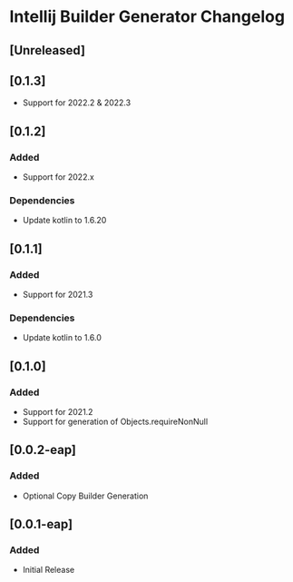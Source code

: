 <!-- Keep a Changelog guide -> https://keepachangelog.com -->

# Intellij Builder Generator Changelog

## [Unreleased]

## [0.1.3]
- Support for 2022.2 & 2022.3

## [0.1.2]
### Added
- Support for 2022.x

### Dependencies
- Update kotlin to 1.6.20

## [0.1.1]
### Added
- Support for 2021.3

### Dependencies
- Update kotlin to 1.6.0

## [0.1.0]
### Added
- Support for 2021.2
- Support for generation of Objects.requireNonNull

## [0.0.2-eap]
### Added
- Optional Copy Builder Generation

## [0.0.1-eap]
### Added
- Initial Release